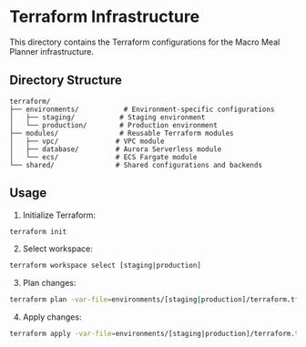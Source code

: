 # Terraform Infrastructure

This directory contains the Terraform configurations for the Macro Meal Planner infrastructure.

## Directory Structure

```
terraform/
├── environments/           # Environment-specific configurations
│   ├── staging/           # Staging environment
│   └── production/        # Production environment
├── modules/               # Reusable Terraform modules
│   ├── vpc/              # VPC module
│   ├── database/         # Aurora Serverless module
│   └── ecs/              # ECS Fargate module
└── shared/               # Shared configurations and backends
```

## Usage

1. Initialize Terraform:
```bash
terraform init
```

2. Select workspace:
```bash
terraform workspace select [staging|production]
```

3. Plan changes:
```bash
terraform plan -var-file=environments/[staging|production]/terraform.tfvars
```

4. Apply changes:
```bash
terraform apply -var-file=environments/[staging|production]/terraform.tfvars
```

